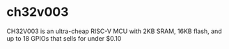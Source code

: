 # ch32v003
CH32V003 is an ultra-cheap RISC-V MCU with 2KB SRAM, 16KB flash, and up to 18 GPIOs that sells for under $0.10
